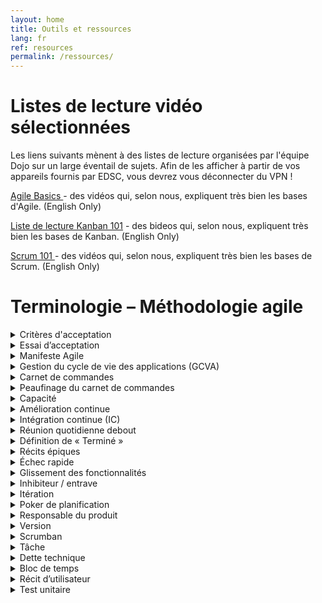 ```yaml
---
layout: home
title: Outils et ressources
lang: fr
ref: resources
permalink: /ressources/
---
```


# Listes de lecture vidéo sélectionnées

Les liens suivants mènent à des listes de lecture organisées par l'équipe Dojo sur un large éventail de sujets. Afin de les afficher à partir de vos appareils fournis par EDSC, vous devrez vous déconnecter du VPN !

<a href="https://youtube.com/playlist?list=PLA--nqTdtET3gvCY8DBBX-v4-APKMMfZ3" alt="Agile Basics Playlist"> Agile Basics </a> - des vidéos qui, selon nous, expliquent très bien les bases d'Agile. (English Only)


<a href="https://youtube.com/playlist?list=PLA--nqTdtET3vDgPXTrCp7YERpq874zWl" alt="Kanban 101 Playlist">Liste de lecture Kanban 101</a> - des bideos qui, selon nous, expliquent très bien les bases de Kanban. (English Only)

<a href="https://youtube.com/playlist?list=PLA--nqTdtET37Dnay7PJy_X6aQsipwfMa" alt="Scrum 101 Playlist">Scrum 101 </a> - des vidéos qui, selon nous, expliquent très bien les bases de Scrum. (English Only) 


# Terminologie – Méthodologie agile

<details>
	<summary>Critères d'acceptation</summary>
		<div class="faq__content">
			<p>Les critères d’acceptation renferment un ensemble de conditions que la solution doit respecter pour satisfaire le client. Le responsable du produit ou le représentant du client rédige des déclarations du point de vue du client qui expliquent comment un récit ou une fonctionnalité d’utilisateur devrait fonctionner. Pour que la fonctionnalité ou le récit soit accepté, ils doivent satisfaire aux critères d’acceptation, car sinon ils seront rejetés.</p>

			<p><strong>Dans la pratique : </strong>   Les critères d’acceptation doivent être rédigés dans un langage clair et être faciles à comprendre. Par exemple : « Lorsque je suis connecté, quand je clique sur le bouton “Acheter”, le nombre total d’articles dans mon panier devrait augmenter d’une unité. »</p>
    
			<p>Avantages du point de vue de la gestion de projet :
				<ul>
					<li>Confirme quand le récit d’utilisateur est terminé.</li>
					<li>Aide l’équipe à comprendre le récit ou la fonctionnalité.</li>
					<li>Élimine l’ambiguïté dans les exigences.</li>
				</ul>
			</p>
		</div>
</details>

<details>
	<summary>Essai d’acceptation</summary>
		<div class="faq__content">
			<p>Un essai d’acceptation se fait par rapport aux critères d’acceptation et sert à vérifier si la fonctionnalité est réellement fonctionnelle. Le test n’a que deux résultats : réussite ou échec. Souvent, les tests d’acceptation sont automatisés afin qu’ils puissent être effectués pour toutes les versions du logiciel. Les critères d’acceptation prévoient habituellement un ou plusieurs tests d’acceptation.</p>
			<p><strong>Aussi appelé : </strong>  test fonctionnel, test client, test de récit</p>
			<p><strong>Dans la pratique :</strong>  Les essais d’acceptation permettent de s’assurer que le logiciel répond aux exigences de l’entreprise et du client. Les essais d’acceptation sont rédigés par le responsable du produit et sont de brefs énoncés expliquant le comportement et le résultat attendus. Par exemple, « L’utilisateur clique sur ce bouton et le texte devient rouge ». Ce test se solde par une réussite ou un échec.</p>
			<p>Avantages du point de vue de la gestion de projet : 
				<ul>
					<li>Augmente la satisfaction du client en veillant à ce que ses exigences soient satisfaites.</li>
					<li>Cerne rapidement les problèmes de fonctionnalité et de convivialité.</li>
					<li>Favorise la collaboration entre les développeurs et l’utilisateur final.</li>
				</ul>
			</p>
		</div>
</details>

<details>
	<summary>Manifeste Agile</summary>
		<div class="faq__content">
			<p>Le Manifeste agile comprend les quatre valeurs et 12 principes d’un processus itératif de développement de logiciels. En février 2001, 17 développeurs de logiciels se sont rencontrés dans l’État d’Utah pour discuter de méthodes de développement « légères ». Ils ont publié le Manifeste pour le développement agile de logiciels, qui décrit comment ils ont trouvé « de meilleures façons de développer des logiciels en le faisant et en aidant les autres à le faire ».</p>
			<p><strong>Dans la pratique :</strong>  Les gestionnaires de projet consultent le Manifeste agile lorsqu’ils gèrent tout processus qui s’aligne sur ses concepts fondamentaux, comme la méthodologie agile.</p>
			<p>Avantages du point de vue de la gestion de projet : 
				<ul>
					<li>Essais fréquents et livraison continue de logiciels précieux.</li>
					<li>Permet de bien s’ajuster aux changements apportés aux exigences.</li>
					<li>Favorise la collaboration interfonctionnelle.</li>
				</ul>
			</p>
		</div>
</details>

<details>
	<summary>Gestion du cycle de vie des applications (GCVA)</summary>
		<div class="faq__content">
			<p>La gestion du cycle de vie des applications (GAP) est un processus continu de gestion d’une application logicielle depuis sa planification initiale jusqu’à sa mise hors service.</p>
			<p><strong>Dans la pratique : </strong> La GCVA est utilisée tout au long du projet et comprend l’utilisation de divers outils pour faciliter la gestion des exigences, l’architecture, le codage, la mise à l’essai, le suivi et la diffusion.</p>
			<p>Avantages du point de vue de la gestion de projet :
				<ul>
					<li>Réduit les risques en permettant de surveiller constamment l’état du projet.</li>
					<li>Réduit le temps de cycle et les coûts de développement.</li>
					<li>Réduit au minimum les temps d’arrêt.</li>
				</ul>
			</p>
		</div>
</details>

<details>
	<summary>Carnet de commandes</summary>
		<div class="faq__content">
			<p>	Un carnet de commandes est une liste changeante des exigences relatives aux produits qui correspond aux besoins du client. Il ne s’agit pas d’une liste de choses à faire; il s’agit plutôt d’une liste de toutes les fonctionnalités souhaitées pour le produit. L’équipe agile consulte le carnet pour établir l’ordre de priorité des fonctionnalités et pour savoir lesquelles sont à mettre en œuvre en premier.</p>
			<p><strong>Dans la pratique : </strong>  L’équipe de développement se base sur le carnet de commandes pour déterminer les tâches à accomplir durant la mise au point de chaque itération. Ce carnet peut changer tout au long du processus de développement à mesure que l’équipe en apprend davantage sur les exigences du client.</p>
			<p><strong>Aussi appelé :  </strong> carnet de produit</p>
			<p>Avantages du point de vue de la gestion de projet : 
				<ul>
					<li>Communication claire des priorités.</li>
					<li>Permet la planification à long terme.</li>
					<li>Veille à ce que les besoins du client soient entendus.</li>
				</ul>
			</p>
		</div>
</details>

<details>
	<summary>Peaufinage du carnet de commandes</summary>
		<div class="faq__content">
			<p>Le peaufinage du carnet de commandes se fait à la fin d’un sprint, lorsque l’équipe se réunit pour s’assurer que le carnet est prêt pour le prochain sprint. L’équipe peut supprimer les récits d’utilisateur qui ne sont pas pertinents, créer de nouveaux récits, réévaluer la priorité ou diviser les récits d’utilisateur en tâches plus petites. Le peaufinage du carnet est à la fois un processus continu et le nom de la réunion où cette action a lieu (réunion de peaufinage du carnet de commandes).</p>
			<p><strong>Aussi appelé : </strong>  Ajustement du carnet de commandes</p>
			<p><strong> Dans la pratique : </strong> Une fois que l’équipe a terminé le sprint, elle fixe une réunion de peaufinage du carnet de commandes. Le peaufinage du carnet de commandes vise à s’assurer qu’il ne contient que des éléments qui sont pertinents et qui répondent aux objectifs.</p>
			<p>Avantages du point de vue de la gestion de projet : 
				<ul>
					<li>Permet de s’assurer que toutes les fonctions répondent aux objectifs du projet.</li>
					<li>Aide l’équipe de développement à comprendre les priorités et à rester sur la bonne voie.</li>
					<li>Facilite la communication quant aux fonctions qui sont et ne sont pas importantes et pourquoi.</li>
				</ul>
			</p>
		</div>
</details>

<details>
	<summary>Capacité</summary>
		<div class="faq__content">
			<p>La capacité représente la quantité de travail qui peut être accomplie dans un certain délai et est basée sur le nombre d’heures durant lesquelles une personne ou une équipe sera disponible pour effectuer le travail.</p>
			<p><strong>Dans la pratique : </strong> Le responsable du produit et l’équipe agile déterminent la capacité ou la charge de travail qu’ils peuvent assumer pour un sprint à venir. On décide de la capacité lors de la réunion de planification du sprint.</p>
			<p>Avantages du point de vue de la gestion de projet :
				<ul>
					<li>Améliore la gestion des ressources.</li>
					<li>Permet d’estimer la date d’achèvement d’un projet.</li>
				</ul>
			</p>
		</div>
</details>

<details>
	<summary>Amélioration continue</summary>
		<div class="faq__content">
			<p>	L’amélioration continue est un processus visant à améliorer la qualité et l’efficacité en apportant de petits changements graduels au fil du temps. Dans le contexte de la méthode de gestion Kanban, l’amélioration continue désigne tout particulièrement le processus d’optimisation du flux de travail et de réduction du temps de cycle, ce qui se traduit par une productivité accrue.</p>
			<p><strong>Aussi appelé :</strong> Kaizen</p>
			<p><strong>L’amélioration continue est utilisée pour améliorer progressivement le processus de travail et est composée des étapes suivantes :</strong>
				<ol>
					<li> Identifier </li>
					<li> Planifier </li>
					<li> Exécuter </li>
					<li> Passer en revue.</li>
				</ol>
			</p>
			<p>Plus précisément dans le cas de Kanban, aucune date d’échéance n’est fixée; l’équipe se concentre donc sur les travaux en cours. À mesure que les membres de l’équipe collaborent pour résoudre les problèmes et tiennent des séances de remue-méninges pour trouver de nouvelles idées, le processus devient plus efficace et plus rationnel, les temps de cycle diminuent et le flux de travail est optimisé. Les équipes n’ont pas besoin d’être interfonctionnelles lorsqu’elles suivent la méthode Kanban.</p>
			<p>Avantages du point de vue de la gestion de projet : 
				<ul>
					<li>Améliore la productivité et la livraison.</li>
					<li>Accroît l’exactitude des prévisions des travaux et de la livraison futurs.</li>
					<li>Simplifie le travail et réduit le gaspillage.</li>
					<li>Permet d’apporter des améliorations progressivement.</li>
					<li>Augmente le sentiment de fierté et d’accomplissement chez les membres de l’équipe.</li>
				</ul>
			</p>
		</div>
</details>

<details>
	<summary>Intégration continue (IC)</summary>
		<div class="faq__content">
			<p>L’intégration continue est une pratique de génie logiciel qui comprend l’intégration continue du nouveau code de développement dans la base de codes existante. </p>
			<p><strong>Aussi appelée : </strong>livraison continue, déploiement continu</p>
			<p><strong>Dans la pratique :</strong> Une fois que le développement de la fonctionnalité est terminé, les développeurs la mettent à l’essai pour déceler les défaillances, puis l’intègrent à la base de codes existante. Cela permet de s’assurer que le dépôt de codes contient toujours la version la plus récente qui fonctionne du logiciel en voie de développement. Dans la pratique, ce processus est automatisé dans une large mesure par l’utilisation d’outils de contrôle des versions, de politiques et de conventions de l’équipe et d’outils de configuration précis.</p>
			<p>Avantages du point de vue de la gestion de projet : 
				<ul>
					<li>Permet d’obtenir une rétroaction rapidement, afin que les défaillances puissent être repérées et corrigées rapidement.</li>
					<li>Réduit le temps et les efforts nécessaires pour réaliser chaque intégration.</li>
					<li>Fournit un processus automatisé de création et de diffusion.</li>
					<li>Permet aux logiciels d’être livrables à tout moment.</li>
				</ul>
			</p>
		</div>
</details>

<details>
	<summary>Réunion quotidienne debout</summary>
		<div class="faq__content">
			<p>La réunion quotidienne debout est un élément clé des méthodologies agiles et sert de tribune quotidienne où les équipes agiles peuvent faire connaître les progrès, signaler les obstacles et prendre des engagements pour l’itération ou le sprint en cours. Cette brève rencontre de 15 minutes se tient habituellement tous les matins à la même heure et au même endroit. La réunion devrait être suffisamment brève pour permettre aux participants de se tenir debout. Le fait de rester debout favorise la concision et fait en sorte que la réunion ne se prolonge pas au-delà du délai imparti.</p>
			<p><strong>Aussi appelée : </strong> Scrum quotidien, mêlée quotidienne, réunion debout, réunion quotidienne, caucus quotidien.</p>
			<p><strong>Dans la pratique :</strong> Les réunions quotidiennes se tiennent généralement autour du tableau de mêlée ou Kanban des tâches (pour les équipes sur place). Les équipes répondent à trois questions sur l’état de leur travail :
				<ol>
					<li> Qu'ai-je accompli hier ?</li>
					<li> 2Qu’est-ce que je vais m’engager à faire aujourd’hui?</li>
					<li> Quels obstacles m’empêchent de respecter mes engagements?</li>
				</ol>
			</p>
			<p>Toute discussion au cours de la réunion debout quotidienne doit viser à répondre à ces trois questions. Toute discussion supplémentaire découlant de ces questions doit avoir lieu en dehors de la réunion debout quotidienne.</p>
			<p>Avantages du point de vue de la gestion de projet : 
				<ul>
					<li>Assure le bon déroulement du travail.</li>
					<li>Assure la brièveté de la réunion (parce qu’elle se déroule debout).</li>
					<li>Aide à cerner les problèmes le plus tôt possible.</li>
					<li>Accroît la responsabilisation, la communication et la collaboration de l’équipe.</li>
					<li>Stimule l’auto-organisation et la planification personnelle au sein de l’équipe.</li>
					<li>Aide les membres de l’équipe à résoudre les problèmes et à apporter de petites corrections au besoin.</li>
					<li>Assure une interaction face à face (si sur place).</li>
				</ul>
			</p>
		</div>
</details>

<details>
	<summary>Définition de « Terminé »</summary>
		<div class="faq__content">
			<p>La définition de « terminé » renvoie à un ensemble de critères prédéterminés auxquels un produit doit satisfaire pour être considéré comme terminé. L’équipe en arrive à un consensus sur ce qui définit une tâche comme étant accomplie, puis affiche une liste de vérification des étapes à franchir avant que le produit puisse être considéré comme pouvant être livré. L’équipe affiche cette liste sous la forme d’un grand tableau visuel bien en vue dans la zone de l’équipe.</p>
			<p><strong>Aussi connu comme :</strong> entièrement achevé, fini, fini-fini-fini, liste terminée, liste de vérification close, produit sashimi, définition des tâches achevées, liste de travaux à compléter.</p>
			<p><strong>Dans la pratique :</strong> L’équipe s’entend sur une liste de critères qui doivent être satisfaits avant que l’on puisse conclure qu’un stade de développement du produit est terminé, c’est-à-dire que tous les travaux de conception, de codage, de mise à l’essai et de documentation ont été achevés et que le code a été entièrement intégré au système. Si une tâche ne répond pas aux critères de définition du concept « terminé », elle ne peut pas être considérée comme contribuant à la rapidité de l’équipe.</p>
			<p>Avantages du point de vue de la gestion de projet : 
				<ul>
					<li>Améliore la probabilité de livrer un logiciel fonctionnel.</li>
					<li>Limite le coût des reprises de travaux une fois qu’une fonctionnalité a été acceptée comme étant terminée.</li>
					<li>Réduit le risque d’incompréhension et de conflit entre l’équipe de développement et le client ou le responsable du produit.</li>
				</ul>
			</p>
		</div>
</details>

<details>
	<summary>Récits épiques</summary>
		<div class="faq__content">
			<p>Les épopées ou récits épiques sont définis comme de grands récits d’utilisateur dont l’ampleur est difficile à estimer dans leur état actuel ou qui sont difficiles à accomplir en une seule itération. Les récits épiques sont généralement moins prioritaires et attendent d’être répartis en composantes plus petites.</p>
			<p><strong>Dans la pratique :</strong> Les récits épiques sont souvent utilisés comme espaces réservés pour les nouvelles idées qui n’ont pas été entièrement développées. Tandis que les récits épiques sont monnaie courante au moment de l’établissement du carnet des commandes inital du produit, ils devraient être subdivisés en récits d’utilisateurs plus faciles à gérer où les exigences du récit sont définies de façon plus étroite.</p>
			<p>Avantages du point de vue de la gestion de projet : 
				<ul>
					<li> Utile comme espace réservé pour les grandes exigences.</li>
					<li> Utile pour avoir une vue d’ensemble des récits d’utilisateur.</li>
				</ul>
			</p>
		</div>
</details>

<details>
	<summary>Échec rapide</summary>
		<div class="faq__content">
			<p>	Le processus d’échec rapide consiste à commencer à travailler sur une tâche ou un projet, à obtenir une rétroaction immédiate et à déterminer s’il faut continuer à travailler sur cette tâche ou adopter une approche différente, c’est-à-dire s’adapter. Si un projet ne marche pas, il est préférable d’arriver à cette conclusion tôt dans le processus plutôt que d’attendre que trop d’argent et de temps ait été investi.</p>
			<p><strong>Dans la pratique :</strong> Une équipe lance un nouveau projet ou une nouvelle tâche, obtient de la rétroaction dès le début, puis effectue une analyse pour déterminer si le projet sera fonctionnel ou fructueux. Si une tâche ou un projet se dirige dans la mauvaise direction, les membres de l’équipe sont encouragés à cesser d’y travailler dès que possible.</p>
			<p>Avantages du point de vue de la gestion de projet : 
				<ul>
					<li>Permet de cerner rapidement les problèmes.</li>
					<li>Crée une culture de transparence.</li>
					<li>Réduit le gaspillage de temps et d’efforts et le coût.</li>
					<li>Améliore l’efficience du développement de logiciels.</li>
				</ul>
			</p>
		</div>
</details>

<details>
	<summary>Glissement des fonctionnalités</summary>
		<div class="faq__content">
			<p>Par glissement des fonctionnalités, on entend la tendance à ajouter des exigences ou des caractéristiques supplémentaires à un projet une fois le développement entamé. Le glissement des fonctionnalités peut se produire au niveau du projet ou du sprint.</p>
			<p><strong>Aussi appelé :</strong> Glissement des exigences, glissement de la portée.</p>
			<p><strong>Dans la pratique :</strong> On peut s’attendre à des changements et des exigences supplémentaires lors d’un projet. Tout changement demandé après le début d’un projet ou d’un sprint doit être ajouté au carnet des commandes et il faut en déterminer la priorité en examinant sa valeur. Ainsi, le glissement des fonctionnalités n’aura pas d’incidence négative sur le calendrier ou le coût du projet.</p>
			<p>Préoccupations liées à la gestion de projet : 
				<ul>
					<li>Risques liés au calendrier, à la qualité et au coût du projet.</li>
					<li>Réduit la productivité.</li>
					<li>Empêche les équipes d’atteindre les objectifs de l’itération.</li>
					<li>Diminue la valeur du produit ou du produit livrable.</li>
			   </ul>
			</p>
		</div>
</details>

<details>
	<summary>Inhibiteur / entrave</summary>
		<div class="faq__content">
			<p>Un inhibiteur ou une entrave est un obstacle qui empêche une personne ou une équipe d’accomplir une tâche ou un projet. Des réunions non prévues, des problèmes techniques, un manque de connaissances ou d’expertise, un milieu de travail comportant des sources de distraction et des conflits au bureau sont autant d’exemples d’inhibiteurs.</p>
			<p><strong>Dans la pratique :</strong> L’équipe voudra peut-être créer une liste d’inhibiteurs appelée liste d’obstacles et l’afficher bien en vue dans la zone où elle se réunit pour les mêlées quotidiennes. Les inhibiteurs doivent être énumérés selon leur gravité, c’est-à-dire dans l’ordre dans lequel ils nuisent à la productivité de l’équipe. Si les inhibiteurs sont à l’échelle de l’entreprise, il incombe au chef de la mêlée de les éliminer. S’ils surviennent au niveau de l’équipe, il incombe à l’équipe de les résoudre ou de les enlever.</p>
			<p>Préoccupations liées à la gestion de projet : 
				<ul>
					<li>Réduit la productivité de l’équipe.</li>
					<li>Ont une Incidence négative sur le calendrier et le coût du projet.</li>
					<li>Il faut s’en occuper dès que possible.</li>
			   </ul>
			</p>
		</div>
</details>

<details>
	<summary>Itération</summary>
		<div class="faq__content">
			<p>Une itération est une période fixe ou programmée dans le temps, qui s’étend généralement sur deux à quatre semaines, au cours de laquelle une équipe agile élabore un produit livrable pouvant éventuellement être remis à son destinataire. Un projet agile typique comprend une série d’itérations, ainsi qu’une réunion de planification avant le développement de l’itération et une réunion rétrospective à la fin de l’itération. Les itérations sont appelées des sprints dans le contexte de la méthodologie mêlée.</p>
			<p><strong>Aussi appelée :</strong> Sprint, Bloc de temps.</p>
			<p><strong>Dans la pratique :</strong> Au début d’une itération ou d’un sprint, le responsable du produit et l’équipe décident des exigences à remplir pendant l’itération. La durée d’une itération peut varier d’un projet à l’autre.</p>
			<p>Avantages du point de vue de la gestion de projet : 
				<ul>
					<li>Permet aux équipes de travailler efficacement avec les clients.</li>
					<li>Encourage la rétroaction tout au long de l’itération.</li>
					<li>Aide à prévenir le glissement des fonctionnalités.</li>
					<li>Réduit le risque de retards par rapport aux délais.</li>
				</ul>
			</p>
		</div>
</details>

<details>
	<summary>Poker de planification</summary>
		<div class="faq__content">
			<p>Le Poker de planification est un exercice ou un jeu de renforcement de l’esprit d’équipe qui permet au groupe d’en arriver à un consensus en ce qui concerne l’estimation de la charge de travail.</p>
			<p><strong>Dans la pratique :</strong> Les joueurs utilisent des cartes imprimées avec des chiffres de la séquence Fibonacci pour attribuer des points aux récits des utilisateurs afin d’estimer la charge de travail. L’équipe doit parvenir à un consensus sur le temps qu’il faudra pour réaliser les récits ou remplir les exigences des utilisateurs. Les équipes peuvent aussi utiliser d’autres formes d’estimation relative, comme la taille de t-shirts.</p>
			<p>Avantages du point de vue de la gestion de projet : 
				<ul>
					<li>Met à profit l’expérience et les connaissances collectives de l’équipe.</li>
					<li>Encourage le remue-méninges et la proposition d’idées.</li>
					<li>Favorise la résolution de problèmes.</li>
					<li>Stimule la collaboration en équipe.</li>
					<li>Fournit des estimations plus exactes.</li>
				</ul>
			</p>
		</div>
</details>

<details>
	<summary>Responsable du produit</summary>
		<div class="faq__content">
			<p>En tant que membre de l’équipe agile, le responsable du produit représente le client et transmet ses exigences et sa vision à l’équipe. Le responsable du produit rédige les critères d’acceptation et établit l’ordre de priorité du carnet des commandes du produit et en assure la tenue à jour. Les responsables du produit devraient être en mesure de bien communiquer dans les deux sens : à la fois en transmettant les préoccupations de l’équipe au client et aux intervenants et en s’assurant que l’équipe reste sur la bonne voie pour se conformer à la vision du client à l’égard du produit.</p>
			<p><strong>Dans la pratique :</strong> Dans un environnement de mêlée, le responsable du produit compile et classe par ordre de priorité les récits des utilisateurs à accomplir lors d’un sprint. Pendant le sprint, le responsable du produit garde le silence; il ne peut pas apporter de changements ni donner de la rétroaction. Une fois le sprint terminé, le responsable du produit rencontre les membres de l’équipe et les intervenants pour leur faire part de commentaires et discuter des pistes d’amélioration. Le responsable du produit accepte ou rejette le produit à la fin du sprint, selon les critères d’acceptation décidés lors de la rencontre de planification du printemps.</p>
			<p> Dans un environnement de Kanban, le responsable du produit compile un carnet de commandes et classe par ordre de priorité les tâches à accomplir. Le responsable du produit a la souplesse nécessaire pour modifier les travaux et en changer l’ordre de priorité n’importe quand sans que cela ait une incidence sur les travaux déjà en cours.</p>
			<p>Avantages du point de vue de la gestion de projet : 
				<ul>
					<li>Meilleure compréhension au sein de l’équipe de la vision du client et du produit final.</li>
					<li>Communication et confiance accrues entre les clients, l’équipe et les intervenants.</li>
					<li>Soutien accru à l’équipe venant de parties externes.</li>
				</ul>
			</p>
		</div>
</details>

<details>
	<summary>Version</summary>
		<div class="faq__content">
			<p>Une version agile désigne la livraison finale d’un progiciel après plusieurs itérations ou sprints. Une version peut être soit la version initiale d’une application, soit l’ajout d’une ou de plusieurs fonctionnalités à une application existante. La mise au point d’une version ne devrait pas prendre plus d’un an et, dans certains cas, ne prendra peut-être que trois mois.</p>
			<p><strong> Dans la pratique :</strong> Les équipes agiles prennent le temps prévu pour le développement d’une version logicielle divisé par la vitesse des itérations pour déterminer le nombre d’itérations nécessaires pour développer le logiciel nécessaire pour la version.</p>
			<p>Avantages du point de vue de la gestion de projet : 
				<ul>
					<li>Fournit un objectif concret.</li>
					<li>Clarifie les exigences et la vision du client.</li>
					<li>Permet la diffusion préliminaire des versions alpha ou bêta après plusieurs itérations.</li>
			   </ul>
			</p>
		</div>
</details>

<details>
	<summary>Scrumban</summary>
		<div class="faq__content">
			<p>Scrumban est un hybride des méthodologies mêlée (Scrum) et Kanban utilisé pour accomplir des tâches et produire des livrables.</p>
			<p><strong>Dans la pratique :</strong> Scrumban est utilisé lorsqu’une équipe de mêlée souhaite appliquer une méthodologie de Kanban à son processus en se concentrant sur les travaux en cours et l’amélioration continue. Ou encore, une équipe de Kanban pourrait vouloir appliquer une certaine structure de mêlée à son processus, comme des réunions debout chaque jour ou certains rôles.</p>
			<p>Avantages du point de vue de la gestion de projet : 
				<ul>
					<li>Combine les meilleures pratiques des deux méthodes pour améliorer le processus que suit l’équipe.</li>
					<li>Permet aux équipes d’adapter leur processus de la manière qui leur convient le mieux.</li>
					<li>Équilibre la capacité de l’équipe par rapport à la demande.</li>
					<li>Améliore la visualisation pour une équipe de mêlée.</li>
					<li>Dirige les équipes vers une évolution à long terme de l’amélioration continue.</li>
				</ul>
			</p>
		</div>
</details>

<details>
	<summary>Tâche</summary>
		<div class="faq__content">
			<p>	Une tâche est une seule unité de travail provenant d’un récit d’utilisateur décomposé. Une tâche est habituellement accomplie par une seule personne.</p>
			<p><strong>Dans la pratique :</strong> La tâche est utilisée dans la méthodologie mêlée pour désigner une petite augmentation du travail à effectuer par un membre de l’équipe pendant un sprint. L’équipe désigne visuellement une tâche à accomplir en affichant une carte ou une note autocollante à son tableau de travail.</p>
			<p>Avantages du point de vue de la gestion de projet : 
				<ul>
					<li>Décompose les récits d’utilisateur en unités gérables.</li>
					<li>Permet aux membres de l’équipe d’accomplir une tâche sans se sentir submergés.</li>
					<li>Facile à indiquer sur les tableaux de travail agile.</li>
				</ul>
			</p>
		</div>
</details>

<details>
	<summary>Dette technique</summary>
		<div class="faq__content">
			<p>La dette technique désigne l’obligation qui crée une équipe de développement lorsqu’elle utilise une approche rapide et à court terme pour développer un progiciel sans tenir compte des conséquences à long terme. La dette technique augmente le coût et la complexité du projet en raison des inefficacités, des inexactitudes et d’autres problèmes introduits dans le progiciel. Une mauvaise gestion, de l’incompétence, la pression exercée par les délais ou des erreurs involontaires peuvent toutes contribuer à la dette technique.</p>
			<p><strong> Dans la pratique :</strong> La dette technique sert à motiver l’équipe à se concentrer sur la qualité et la valeur ajoutée pendant le développement. Cela peut se traduire par le réusinage et l’examen du code avec diligence et de façon continue, l’exécution de tests unitaires automatisés et l’intégration du code de façon cohérente. Les programmes de jumelage sont souvent utiles pour se protéger contre la dette technique. La création d’un environnement dans lequel les membres de l’équipe sont encouragés à étendre leurs connaissances et leur expérience pertinentes aide également à prévenir la dette technique.</p>
			<p>Préoccupations liées à la gestion de projet :
				<ul>
					<li>Réduit la qualité des produits.</li>
					<li>Entraîne des taux élevés de défectuosités.</li>
					<li>Réduit la productivité.</li>
					<li>Réduit la vitesse du flux de travail.</li>
					<li>Réduit la qualité de la tenue à jour du code.</li>
					<li>Entraîne des modifications et des mises en œuvre coûteuses.</li>
				</ul>
			</p>
		</div>
</details>

<details>
	<summary>Bloc de temps</summary>
		<div class="faq__content">
			<p>Un bloc de temps désigne une période donnée pendant laquelle une personne ou une équipe travaille à l’atteinte d’un objectif établi. L’équipe arrête le travail à la fin de la période, plutôt qu’à la fin des travaux. L’équipe évalue ensuite la quantité de travail accompli pour atteindre l’objectif fixé.</p>
			<p><strong>Dans la pratique :</strong> Des blocs de temps sont instaurés dans le cadre du développement logiciel agile afin d’accroître la qualité et la valeur d’un produit livrable. Plus particulièrement, des blocs de temps sont appliqués durant les sprints selon la méthodologie de la mêlée, ainsi que dans les pointes, où des longueurs fixes sont assignées aux tâches. Tout travail non exécuté à l’intérieur de la limite du bloc de temps soit est réaffecté à une autre itération, soit reçoit une nouvelle priorité.</p>
			<p>Avantages du point de vue de la gestion de projet :
				<ul>
					<li>Met davantage l’accent sur les tâches ou les problèmes qui ajoutent le plus de valeur.</li>
					<li>Permet de s’assurer que les besoins des clients sont satisfaits.</li>
					<li>Réduit le glissement des fonctionnalités.</li>
					<li>Offre une courte boucle de rétroaction.</li>
					<li>Permet de s’assurer que les fonctionnalités les plus importantes sont incluses au progiciel.</li>
			   </ul>
			</p>
		</div>
</details>

<details>
	<summary>Récit d’utilisateur</summary>
		<div class="faq__content">
			<p>Un récit d’utilisateur est une brève description non technique d’une exigence rédigée du point de vue du client ou de l’utilisateur final. </p>
			<p><strong>Dans la pratique :</strong> Le responsable du produit répartit les tâches dans le carnet de commandes en récits d’utilisateur. Pour évaluer l’effort que représente la charge de travail nécessaire pour mener à bien le récit, des points sont attribués aux récits d’utilisateur. Une fois que le responsable du produit classe les récits d’utilisateur par ordre de priorité, l’équipe divise les récits les plus prioritaires en tâches à accomplir lors de la prochaine itération ou du prochain sprint. L’équipe agile se sert de ces récits pour créer du code qui répondra aux exigences du client. Une fois l’itération ou le sprint terminé, l’équipe devrait avoir créé une version ou un produit livrable ou fonctionnel correspondant à l’exigence précisée dans le récit d’utilisateur.</p>
			<p>Avantages du point de vue de la gestion de projet : 
				<ul>
					<li>Accroît la productivité.</li>
					<li>Permet aux équipes de bien comprendre les exigences logicielles et les critères d’acceptation.</li>
					<li>Fournit aux équipes une rétroaction continue ou fréquente.</li>
					<li>Permet au responsable du produit ou au client d’apporter de petits changements avant la mise en œuvre du récit.</li>
					<li>Favorise l’amélioration continue.</li>
					<li>Augmente la valeur et la qualité des produits.</li>
					<li>Réduit le risque de défauts.</li>
				</ul>
			</p>
		</div>
</details>

<details>
	<summary>Test unitaire</summary>
		<div class="faq__content">
			<p>Un test unitaire désigne un court fragment de programme écrit pour tester et vérifier un élément de code une fois qu’il est terminé. Un élément de code soit réussit, soit échoue au test unitaire. Le test unitaire (ou un groupe de tests, appelé suite de tests) est le premier échelon de test d’un produit de développement logiciel.</p>
			<p><strong>Dans la pratique :</strong> Les développeurs effectuent un test unitaire pour un petit élément de code qu’ils mettent au point afin de vérifier si le code fonctionne correctement. Des essais unitaires devraient également être rédigés pour la correction des bogues. Lorsque le code est modifié, déplacé ou supprimé, l’essai unitaire doit être révisé pour refléter ce changement, puis exécuté de nouveau.</p>
			<p>Avantages du point de vue de la gestion de projet :
				 <ul>
					<li>Permet de repérer les bogues dans le logiciel tôt dans le processus de développement.</li>
					<li>Fournit de la documentation pour chaque élément de code.</li>
					<li>Offre une courte boucle de rétroaction.</li>
					<li>Facilite le déroulement des tests d’intégration.</li>
				</ul>
			</p>
		</div>
</details>
